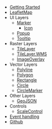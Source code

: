 - [Getting Started](getting-started)
- [LeafletMap](components/LeafletMap)
- UI Layers
  - [Marker](components/Marker)
    - [Icon](components/Icon)
  - [Popup](components/Popup)
  - [Tooltip](components/Tooltip)
- Raster Layers
  - [TileLayer](components/TileLayer)
  - [TileLayer.WMS](components/TileLayer-WMS)
  - [ImageOverlay](components/ImageOverlay)
- Vector Layers
  - [Polyline](components/Polyline)
  - [Polygon](components/Polygon)
  - [Rectangle](components/Rectangle)
  - [Circle](components/Circle)
  - [CircleMarker](components/CircleMarker)
- Other Layers
  - [GeoJSON](components/GeoJSON)
- Controls
  - [ScaleControl](components/ScaleControl)
- [Event handling](event-handling)
- [Github](https://github.com/ngyewch/svelte-leaflet)
